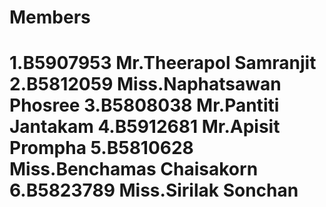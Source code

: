 Members
=======
1.B5907953 Mr.Theerapol Samranjit
2.B5812059 Miss.Naphatsawan Phosree
3.B5808038 Mr.Pantiti Jantakam 
4.B5912681 Mr.Apisit Prompha
5.B5810628 Miss.Benchamas Chaisakorn
6.B5823789 Miss.Sirilak Sonchan
=======

